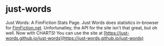 just-words
==========

Just Words: A FimFiction Stats Page. Just Words does statistics in-browser for [FimFiction.net](https://fimfiction.net). Unfortunatley, the API for the site isn't that great, but oh well. Now with CHARTS!
You can use the site at [https://just-words.github.io/just-words](https://just-words.github.io/just-words)
